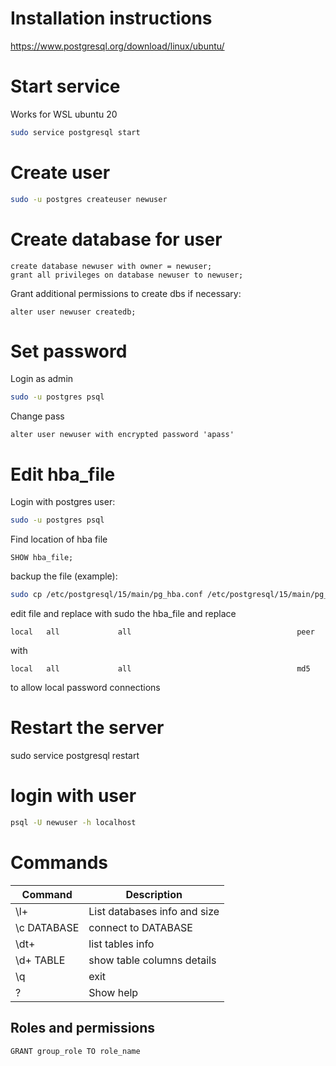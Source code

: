 # Installation instructions

https://www.postgresql.org/download/linux/ubuntu/

# Start service

Works for WSL ubuntu 20

```sh
sudo service postgresql start
```

# Create user

```sh
sudo -u postgres createuser newuser
```

# Create database for user

```postgresql
create database newuser with owner = newuser;
grant all privileges on database newuser to newuser;
```

Grant additional permissions to create dbs if necessary:
```postgresql
alter user newuser createdb;
```

# Set password

Login as admin

```sh
sudo -u postgres psql
```

Change pass

```postgresql
alter user newuser with encrypted password 'apass'
```


# Edit hba_file

Login with postgres user:
```sh
sudo -u postgres psql
```
Find location of hba file
```postgresql
SHOW hba_file;
```
backup the file (example):
```sh
sudo cp /etc/postgresql/15/main/pg_hba.conf /etc/postgresql/15/main/pg_hba.conf_bck
```
edit file and replace with sudo the hba_file and replace
```
local   all             all                                     peer
```
with
```
local   all             all                                     md5
```
to allow local password connections

# Restart the server
sudo service postgresql restart

# login with user

```sh
psql -U newuser -h localhost
```

# Commands

| Command | Description |
| ------- | ----------- |
| \l+     | List databases info and size |
| \c DATABASE | connect to DATABASE |
| \dt+ | list tables info |
| \d+ TABLE | show table columns details |
| \q | exit |
| \? | Show help |


## Roles and permissions

```postgresql
GRANT group_role TO role_name
```
